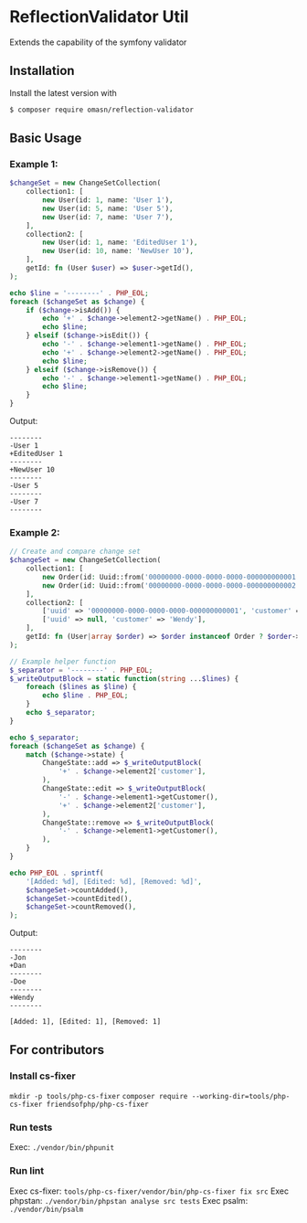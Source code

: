 # ReflectionValidator Util

Extends the capability of the symfony validator

## Installation

Install the latest version with

```bash
$ composer require omasn/reflection-validator
```

## Basic Usage

### Example 1:
```php
$changeSet = new ChangeSetCollection(
    collection1: [
        new User(id: 1, name: 'User 1'),
        new User(id: 5, name: 'User 5'),
        new User(id: 7, name: 'User 7'),
    ],
    collection2: [
        new User(id: 1, name: 'EditedUser 1'),
        new User(id: 10, name: 'NewUser 10'),
    ],
    getId: fn (User $user) => $user->getId(),
);

echo $line = '--------' . PHP_EOL;
foreach ($changeSet as $change) {
    if ($change->isAdd()) {
        echo '+' . $change->element2->getName() . PHP_EOL;
        echo $line;
    } elseif ($change->isEdit()) {
        echo '-' . $change->element1->getName() . PHP_EOL;
        echo '+' . $change->element2->getName() . PHP_EOL;
        echo $line;
    } elseif ($change->isRemove()) {
        echo '-' . $change->element1->getName() . PHP_EOL;
        echo $line;
    }
}
```

Output:
```
--------
-User 1
+EditedUser 1
--------
+NewUser 10
--------
-User 5
--------
-User 7
--------
```

### Example 2:
```php
// Create and compare change set
$changeSet = new ChangeSetCollection(
    collection1: [
        new Order(id: Uuid::from('00000000-0000-0000-0000-000000000001'), customer: 'Jon'),
        new Order(id: Uuid::from('00000000-0000-0000-0000-000000000002'), customer: 'Doe'),
    ],
    collection2: [
        ['uuid' => '00000000-0000-0000-0000-000000000001', 'customer' => 'Dan'],
        ['uuid' => null, 'customer' => 'Wendy'],
    ],
    getId: fn (User|array $order) => $order instanceof Order ? $order->getId() : $order['uuid'],
);

// Example helper function
$_separator = '--------' . PHP_EOL;
$_writeOutputBlock = static function(string ...$lines) {
    foreach ($lines as $line) {
        echo $line . PHP_EOL;
    }
    echo $_separator;
}

echo $_separator;
foreach ($changeSet as $change) {
    match ($change->state) {
        ChangeState::add => $_writeOutputBlock(
            '+' . $change->element2['customer'],
        ),
        ChangeState::edit => $_writeOutputBlock(
            '-' . $change->element1->getCustomer(),
            '+' . $change->element2['customer'],
        ),
        ChangeState::remove => $_writeOutputBlock(
            '-' . $change->element1->getCustomer(),
        ),
    }
}

echo PHP_EOL . sprintf(
    '[Added: %d], [Edited: %d], [Removed: %d]',
    $changeSet->countAdded(),
    $changeSet->countEdited(),
    $changeSet->countRemoved(),
);
```

Output:
```
--------
-Jon
+Dan
--------
-Doe
--------
+Wendy
--------

[Added: 1], [Edited: 1], [Removed: 1]
```

## For contributors


### Install cs-fixer
`mkdir -p tools/php-cs-fixer`
`composer require --working-dir=tools/php-cs-fixer friendsofphp/php-cs-fixer`

### Run tests
Exec: `./vendor/bin/phpunit`

### Run lint
Exec cs-fixer: `tools/php-cs-fixer/vendor/bin/php-cs-fixer fix src`
Exec phpstan: `./vendor/bin/phpstan analyse src tests`
Exec psalm: `./vendor/bin/psalm`
